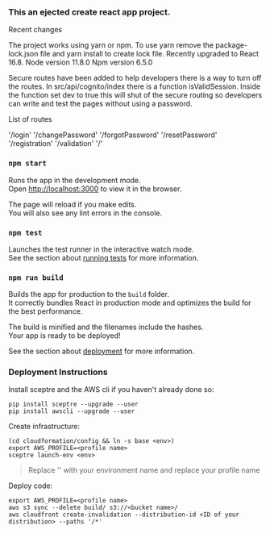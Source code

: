 ### This an ejected create react app project.

Recent changes

The project works using yarn or npm. To use yarn remove the package-lock.json
file and yarn install to create lock file. Recently upgraded to React 16.8. Node
version 11.8.0 Npm version 6.5.0

Secure routes have been added to help developers there is a way to turn off the
routes. In src/api/cognito/index there is a function isValidSession. Inside the
function set dev to true this will shut of the secure routing so developers can
write and test the pages without using a password.

List of routes

'/login' '/changePassword' '/forgotPassword' '/resetPassword' '/registration'
'/validation' '/'

### `npm start`

Runs the app in the development mode.<br> Open
[http://localhost:3000](http://localhost:3000) to view it in the browser.

The page will reload if you make edits.<br> You will also see any lint errors in
the console.

### `npm test`

Launches the test runner in the interactive watch mode.<br> See the section
about
[running tests](https://facebook.github.io/create-react-app/docs/running-tests)
for more information.

### `npm run build`

Builds the app for production to the `build` folder.<br> It correctly bundles
React in production mode and optimizes the build for the best performance.

The build is minified and the filenames include the hashes.<br> Your app is
ready to be deployed!

See the section about
[deployment](https://facebook.github.io/create-react-app/docs/deployment) for
more information.

### Deployment Instructions

Install sceptre and the AWS cli if you haven't already done so:

```
pip install sceptre --upgrade --user
pip install awscli --upgrade --user
```

Create infrastructure:

```
(cd cloudformation/config && ln -s base <env>)
export AWS_PROFILE=<profile name>
sceptre launch-env <env>
```

> Replace '<env>' with your environment name and replace your profile name

Deploy code:

```
export AWS_PROFILE=<profile name>
aws s3 sync --delete build/ s3://<bucket name>/
aws cloudfront create-invalidation --distribution-id <ID of your distribution> --paths '/*'
```
